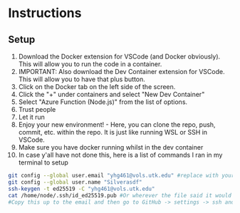 # Instructions

## Setup

1. Download the Docker extension for VSCode (and Docker obviously). This will allow you to run the code in a container.
2. IMPORTANT: Also download the Dev Container extension for VSCode. This will allow you to have that plus button.
3. Click on the Docker tab on the left side of the screen.
4. Click the "+" under containers and select "New Dev Container"
5. Select "Azure Function (Node.js)" from the list of options.
6. Trust people
7. Let it run
8. Enjoy your new environment! - Here, you can clone the repo, push, commit, etc. within the repo. It is just like running WSL or SSH in VSCode.
9. Make sure you have docker running whilst in the dev container
10. In case y'all have not done this, here is a list of commands I ran in my terminal to setup

```bash
git config --global user.email "yhg461@vols.utk.edu" #replace with your info anytime you see my email (obviously)
git config --global user.name "Silverasdf"
ssh-keygen -t ed25519 -C "yhg461@vols.utk.edu" 
cat /home/node/.ssh/id_ed25519.pub #Or wherever the file said it would be -- important to print the public key
#Copy this up to the email and then go to GitHub -> settings -> ssh and gpg keys -> new ssh key then paste the key in the box
```